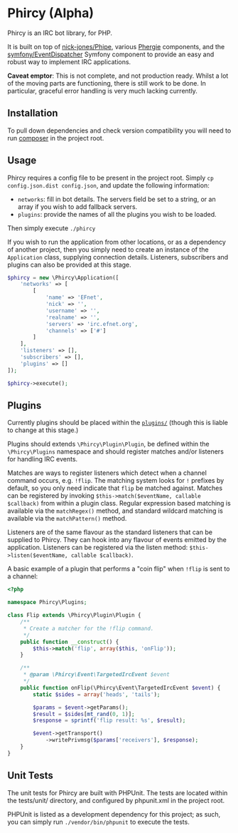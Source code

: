 # Phircy (Alpha)

Phircy is an IRC bot library, for PHP.

It is built on top of [nick-jones/Phipe](https://github.com/nick-jones/Phipe), various
[Phergie](https://github.com/phergie) components, and the
[symfony/EventDispatcher](https://github.com/symfony/EventDispatcher) Symfony component to provide an easy and robust
way to implement IRC applications.

__Caveat emptor__: This is not complete, and not production ready. Whilst a lot of the moving parts are functioning,
there is still work to be done. In particular, graceful error handling is very much lacking currently.

## Installation

To pull down dependencies and check version compatibility you will need to run [composer](http://getcomposer.org) in
the project root.

## Usage

Phircy requires a config file to be present in the project root. Simply `cp config.json.dist config.json`, and update
the following information:

* `networks`: fill in bot details. The servers field be set to a string, or an array if you wish to add fallback servers.
* `plugins`: provide the names of all the plugins you wish to be loaded.

Then simply execute `./phircy`

If you wish to run the application from other locations, or as a dependency of another project, then you simply need
to create an instance of the `Application` class, supplying connection details. Listeners, subscribers and plugins can
also be provided at this stage.

```php
$phircy = new \Phircy\Application([
    'networks' => [
        [
            'name' => 'EFnet',
            'nick' => '',
            'username' => '',
            'realname' => '',
            'servers' => 'irc.efnet.org',
            'channels' => ['#']
        ]
    ],
    'listeners' => [],
    'subscribers' => [],
    'plugins' => []
]);

$phircy->execute();
```

## Plugins

Currently plugins should be placed within the [`plugins/`](plugins/) (though this is liable to change at this stage.)

Plugins should extends `\Phircy\Plugin\Plugin`, be defined within the `\Phircy\Plugins` namespace and should register
matches and/or listeners for handling IRC events.

Matches are ways to register listeners which detect when a channel command occurs, e.g. `!flip`. The matching system
looks for `!` prefixes by default, so you only need indicate that `flip` be matched against.  Matches can be registered
by invoking `$this->match($eventName, callable $callback)` from within a plugin class. Regular expression based matching
is available via the `matchRegex()` method, and standard wildcard matching is available via the `matchPattern()`
method.

Listeners are of the same flavour as the standard listeners that can be supplied to Phircy. They can hook into
any flavour of events emitted by the application. Listeners can be registered via the listen method:
`$this->listen($eventName, callable $callback)`.

A basic example of a plugin that performs a "coin flip" when `!flip` is sent to a channel:

```php
<?php

namespace Phircy\Plugins;

class Flip extends \Phircy\Plugin\Plugin {
    /**
     * Create a matcher for the !flip command.
     */
    public function __construct() {
        $this->match('flip', array($this, 'onFlip'));
    }

    /**
     * @param \Phircy\Event\TargetedIrcEvent $event
     */
    public function onFlip(\Phircy\Event\TargetedIrcEvent $event) {
        static $sides = array('heads', 'tails');

        $params = $event->getParams();
        $result = $sides[mt_rand(0, 1)];
        $response = sprintf('flip result: %s', $result);

        $event->getTransport()
            ->writePrivmsg($params['receivers'], $response);
    }
}
```

## Unit Tests

The unit tests for Phircy are built with PHPUnit. The tests are located within the tests/unit/ directory, and
configured by phpunit.xml in the project root.

PHPUnit is listed as a development dependency for this project; as such, you can simply run `./vendor/bin/phpunit`
to execute the tests.
